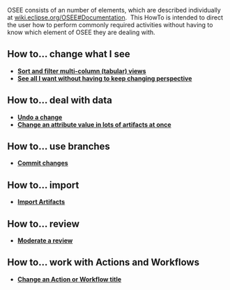OSEE consists of an number of elements, which are described individually
at
[wiki.eclipse.org/OSEE\#Documentation](http://wiki.eclipse.org/OSEE#Documentation). 
This HowTo is intended to direct the user how to perform commonly
required activities without having to know which element of OSEE they
are dealing with.

## How to... change what I see

  - [**Sort and filter multi-column (tabular)
    views**](/docs/OSEE/HowTo/Tables.md "wikilink")
  - [**See all I want without having to keep changing
    perspective**](/docs/OSEE/HowTo/Perspectives.md "wikilink")

## How to... deal with data

  - [**Undo a change**](/docs/OSEE/HowTo/Undo.md "wikilink")
  - [**Change an attribute value in lots of artifacts at
    once**](/docs/OSEE/HowTo/MassEdit.md "wikilink")

## How to... use branches

  - [**Commit changes**](/docs/OSEE/HowTo/Commit.md "wikilink")

## How to... import

  - [**Import Artifacts**](/docs/OSEE/HowTo/ImportArtifacts.md "wikilink")

## How to... review

  - [**Moderate a review**](/docs/OSEE/HowTo/ModerateReview.md "wikilink")

## How to... work with Actions and Workflows

  - [**Change an Action or Workflow
    title**](/docs/OSEE/HowTo/ChangeActionOrWorkflowTitle.md "wikilink")